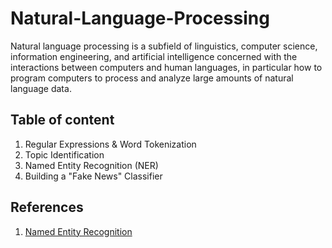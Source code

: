 # Natural-Language-Processing
Natural language processing is a subfield of linguistics, computer science, information engineering, and artificial intelligence concerned with the interactions between computers and human languages, in particular how to program computers to process and analyze large amounts of natural language data.


## Table of content
1. Regular Expressions & Word Tokenization
2. Topic Identification
3. Named Entity Recognition (NER)
4. Building a "Fake News" Classifier


## References
1. [Named Entity Recognition](https://polyglot.readthedocs.io/en/latest/NamedEntityRecognition.html#languages-coverage)
